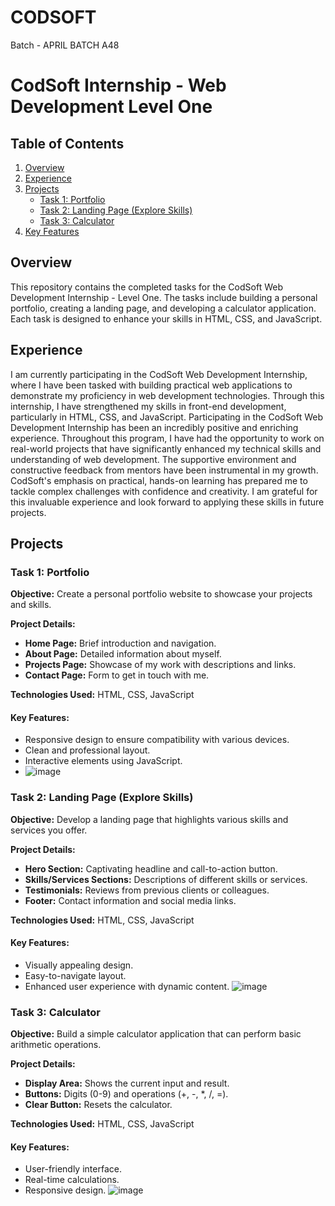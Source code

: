 # CODSOFT
Batch - APRIL BATCH A48
# CodSoft Internship - Web Development Level One

## Table of Contents
1. [Overview](#overview)
2. [Experience](#experience)
3. [Projects](#projects)
    - [Task 1: Portfolio](#task-1-portfolio)
    - [Task 2: Landing Page (Explore Skills)](#task-2-landing-page-explore-skills)
    - [Task 3: Calculator](#task-3-calculator)
4. [Key Features](#key-features)


## Overview
This repository contains the completed tasks for the CodSoft Web Development Internship - Level One. The tasks include building a personal portfolio, creating a landing page, and developing a calculator application. Each task is designed to enhance your skills in HTML, CSS, and JavaScript.

## Experience
I am currently participating in the CodSoft Web Development Internship, where I have been tasked with building practical web applications to demonstrate my proficiency in web development technologies. Through this internship, I have strengthened my skills in front-end development, particularly in HTML, CSS, and JavaScript.
Participating in the CodSoft Web Development Internship has been an incredibly positive and enriching experience. Throughout this program, I have had the opportunity to work on real-world projects that have significantly enhanced my technical skills and understanding of web development. The supportive environment and constructive feedback from mentors have been instrumental in my growth. CodSoft's emphasis on practical, hands-on learning has prepared me to tackle complex challenges with confidence and creativity. I am grateful for this invaluable experience and look forward to applying these skills in future projects.

## Projects

### Task 1: Portfolio
**Objective:** Create a personal portfolio website to showcase your projects and skills.

**Project Details:**
- **Home Page:** Brief introduction and navigation.
- **About Page:** Detailed information about myself.
- **Projects Page:** Showcase of my work with descriptions and links.
- **Contact Page:** Form to get in touch with me.

**Technologies Used:** HTML, CSS, JavaScript

#### Key Features:
- Responsive design to ensure compatibility with various devices.
- Clean and professional layout.
- Interactive elements using JavaScript.
- ![image](https://github.com/sireesha0904/CODSOFT/assets/131472116/f6e5527e-7696-4f22-b1cf-d90dce518df5)

### Task 2: Landing Page (Explore Skills)
**Objective:** Develop a landing page that highlights various skills and services you offer.

**Project Details:**
- **Hero Section:** Captivating headline and call-to-action button.
- **Skills/Services Sections:** Descriptions of different skills or services.
- **Testimonials:** Reviews from previous clients or colleagues.
- **Footer:** Contact information and social media links.

**Technologies Used:** HTML, CSS, JavaScript

#### Key Features:
- Visually appealing design.
- Easy-to-navigate layout.
- Enhanced user experience with dynamic content.
![image](https://github.com/sireesha0904/CODSOFT/assets/131472116/ec38920f-7a04-4231-b3cf-62bed9625cc6)

### Task 3: Calculator
**Objective:** Build a simple calculator application that can perform basic arithmetic operations.

**Project Details:**
- **Display Area:** Shows the current input and result.
- **Buttons:** Digits (0-9) and operations (+, -, *, /, =).
- **Clear Button:** Resets the calculator.

**Technologies Used:** HTML, CSS, JavaScript

#### Key Features:
- User-friendly interface.
- Real-time calculations.
- Responsive design.
![image](https://github.com/sireesha0904/CODSOFT/assets/131472116/299b1503-e99c-4828-9ead-9d36650e47a7)


